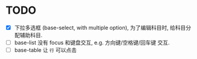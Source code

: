 # TODO

- [x] 下拉多选框 (base-select, with multiple option), 为了编辑科目时, 给科目分配辅助科目.
- [ ] base-list 没有 focus 和键盘交互, e.g. 方向键/空格键/回车键 交互.
- [ ] base-table 让 `行` 可以点击
